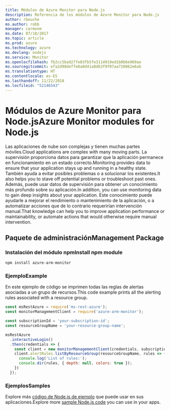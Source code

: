 ```yaml
---
title: Módulos de Azure Monitor para Node.js
description: Referencia de los módulos de Azure Monitor para Node.js
author: rbouche
ms.author: robb
manager: carmonm
ms.date: 07/18/2017
ms.topic: article
ms.prod: azure
ms.technology: azure
ms.devlang: nodejs
ms.service: Monitor
ms.openlocfilehash: fb2cc5ba927fe03fb5fe3114919ed1b0b6e969ae
ms.sourcegitcommit: efa2d98deffe8a0d41a8d63f9f07aa720862e6ab
ms.translationtype: HT
ms.contentlocale: es-ES
ms.lasthandoff: 11/22/2018
ms.locfileid: "52146543"
---
```

# <a name="azure-monitor-modules-for-nodejs"></a><span data-ttu-id="f656d-103">Módulos de Azure Monitor para Node.js</span><span class="sxs-lookup"><span data-stu-id="f656d-103">Azure Monitor modules for Node.js</span></span>

<span data-ttu-id="f656d-104">Las aplicaciones de nube son complejas y tienen muchas partes móviles.</span><span class="sxs-lookup"><span data-stu-id="f656d-104">Cloud applications are complex with many moving parts.</span></span> <span data-ttu-id="f656d-105">La supervisión proporciona datos para garantizar que la aplicación permanece en funcionamiento en un estado correcto.</span><span class="sxs-lookup"><span data-stu-id="f656d-105">Monitoring provides data to ensure that your application stays up and running in a healthy state.</span></span> <span data-ttu-id="f656d-106">También ayuda a evitar posibles problemas o a solucionar los existentes.</span><span class="sxs-lookup"><span data-stu-id="f656d-106">It also helps you to stave off potential problems or troubleshoot past ones.</span></span> <span data-ttu-id="f656d-107">Además, puede usar datos de supervisión para obtener un conocimiento más profundo sobre su aplicación.</span><span class="sxs-lookup"><span data-stu-id="f656d-107">In addition, you can use monitoring data to gain deep insights about your application.</span></span> <span data-ttu-id="f656d-108">Este conocimiento puede ayudarle a mejorar el rendimiento o mantenimiento de la aplicación, o a automatizar acciones que de lo contrario requerirían intervención manual.</span><span class="sxs-lookup"><span data-stu-id="f656d-108">That knowledge can help you to improve application performance or maintainability, or automate actions that would otherwise require manual intervention.</span></span>

## <a name="management-package"></a><span data-ttu-id="f656d-109">Paquete de administración</span><span class="sxs-lookup"><span data-stu-id="f656d-109">Management Package</span></span>

### <a name="install-npm-module"></a><span data-ttu-id="f656d-110">Instalación del módulo npm</span><span class="sxs-lookup"><span data-stu-id="f656d-110">Install npm module</span></span>

```bash
npm install azure-arm-monitor
```

### <a name="example"></a><span data-ttu-id="f656d-111">Ejemplo</span><span class="sxs-lookup"><span data-stu-id="f656d-111">Example</span></span>

<span data-ttu-id="f656d-112">En este ejemplo de código se imprimen todas las reglas de alertas asociadas a un grupo de recursos.</span><span class="sxs-lookup"><span data-stu-id="f656d-112">This code example prints all the alerting rules associated with a resource group.</span></span>

```javascript
const msRestAzure = require('ms-rest-azure');
const monitorManagementClient = require('azure-arm-monitor');

const subscriptionId = 'your-subscription-id';
const resourceGroupName = 'your-resource-group-name';

msRestAzure
  .interactiveLogin()
  .then(credentials => {
    const client = new monitorManagementClient(credentials, subscriptionId);
    client.alertRules.listByResourceGroup(resourceGroupName, rules => {
      console.log('List of rules:');
      console.dir(rules, { depth: null, colors: true });
    })
  });
```

### <a name="samples"></a><span data-ttu-id="f656d-113">Ejemplos</span><span class="sxs-lookup"><span data-stu-id="f656d-113">Samples</span></span>

<span data-ttu-id="f656d-114">Explore más [código de Node.js de ejemplo](https://azure.microsoft.com/resources/samples/?platform=nodejs) que puede usar en sus aplicaciones.</span><span class="sxs-lookup"><span data-stu-id="f656d-114">Explore more [sample Node.js code](https://azure.microsoft.com/resources/samples/?platform=nodejs) you can use in your apps.</span></span>
